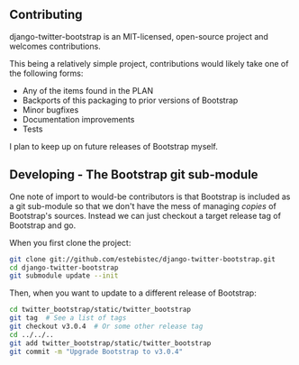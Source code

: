 ## Contributing

django-twitter-bootstrap is an MIT-licensed, open-source project and welcomes
contributions.

This being a relatively simple project, contributions would likely take one of
the following forms:

 * Any of the items found in the PLAN
 * Backports of this packaging to prior versions of Bootstrap
 * Minor bugfixes
 * Documentation improvements
 * Tests

I plan to keep up on future releases of Bootstrap myself.

## Developing - The Bootstrap git sub-module

One note of import to would-be contributors is that Bootstrap is included as a
git sub-module so that we don't have the mess of managing *copies* of
Bootstrap's sources. Instead we can just checkout a target release tag of
Bootstrap and go.

When you first clone the project:

```bash
git clone git://github.com/estebistec/django-twitter-bootstrap.git
cd django-twitter-bootstrap
git submodule update --init
```

Then, when you want to update to a different release of Bootstrap:

```bash
cd twitter_bootstrap/static/twitter_bootstrap
git tag  # See a list of tags
git checkout v3.0.4  # Or some other release tag
cd ../../..
git add twitter_bootstrap/static/twitter_bootstrap
git commit -m "Upgrade Bootstrap to v3.0.4"
```
